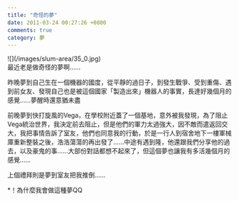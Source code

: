 ```yaml
---
title: "奇怪的夢"
date: 2011-03-24 00:27:26 +0800
comments: true
category: 夢
---
```

<p>![](/images/slum-area/35_0.jpg)<br />最近老是做奇怪的夢啊&hellip;&hellip;</p><p>昨晚夢到自己生在一個機器的國度，從平靜的過日子，到發生戰爭、受到重傷、遇到前女友、發現自己也是被這個國家「製造出來」機器人的事實，長達好幾個月的感覺&hellip;&hellip;夢醒時還意猶未盡</p><p>前晚夢到快打旋風的Vega，在學校附近蓋了一個基地，意外被我發現，為了阻止Vega統治世界，我決定前去阻止，但是他們的軍力太過強大，因不敵而遣返回交大，我把事情告訴了室友，他們也同意我的行動，於是一行人到宿舍地下一樓軍械庫重新整裝之後，浩浩蕩蕩的再出發了&hellip;&hellip;中途有遇到隆，他還跟我們分享他的過去，以及豪鬼的事&hellip;&hellip;大部份對話都想不起來了，但這個夢也讓我有多活幾個月的感覺&hellip;&hellip;</p><p>上個禮拜則是夢到室友把我推倒&hellip;&hellip;</p><p>*！為什麼我會做這種夢QQ</p>
